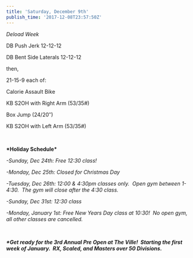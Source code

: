 ```yaml
---
title: 'Saturday, December 9th'
publish_time: '2017-12-08T23:57:50Z'
---
```


*Deload Week*

DB Push Jerk 12-12-12

DB Bent Side Laterals 12-12-12

then,

21-15-9 each of:

Calorie Assault Bike

KB S2OH with Right Arm (53/35\#)

Box Jump (24/20″)

KB S2OH with Left Arm (53/35\#)

 

**\*Holiday Schedule\***

*-Sunday, Dec 24th: Free 12:30 class!*

*-Monday, Dec 25th: Closed for Christmas Day*

*-Tuesday, Dec 26th: 12:00 & 4:30pm classes only.  Open gym between
1-4:30.  The gym will close after the 4:30 class.*

*-Sunday, Dec 31st: 12:30 class*

*-Monday, January 1st: Free New Years Day class at 10:30!  No open gym,
all other classes are cancelled.*

 

***\*Get ready for the 3rd Annual Pre Open at The Ville!  Starting the
first week of January.  RX, Scaled, and Masters over 50 Divisions.***
